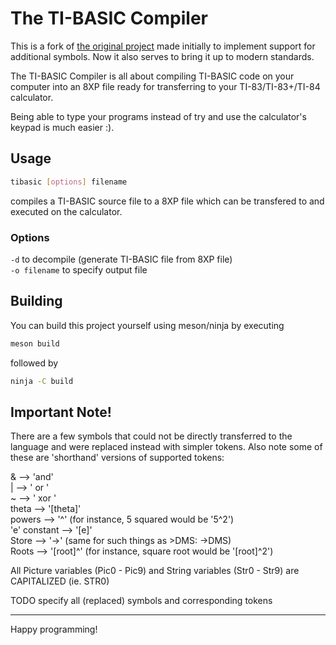 # The TI-BASIC Compiler

This is a fork of [the original project](https://github.com/miselin/tibasic) made initially to implement support for additional symbols. Now it also serves to bring it up to modern standards.

The TI-BASIC Compiler is all about compiling TI-BASIC code on your computer
into an 8XP file ready for transferring to your TI-83/TI-83+/TI-84 calculator.

Being able to type your programs instead of try and use the calculator's keypad is much easier :).

## Usage

```bash
tibasic [options] filename
```
compiles a TI-BASIC source file to a 8XP file which can be transfered to and executed on the calculator.

### Options
`-d` to decompile (generate TI-BASIC file from 8XP file)\
`-o filename` to specify output file

## Building

You can build this project yourself using meson/ninja by executing

```bash
meson build
```
followed by
```bash
ninja -C build
```

## Important Note!

There are a few symbols that could not be directly transferred to the language and were replaced instead with simpler tokens. Also note some of these are 'shorthand' versions of supported tokens:

& --> 'and'\
| --> ' or '\
~ --> ' xor '\
theta --> '[theta]'\
powers --> '^' (for instance, 5 squared would be '5^2')\
'e' constant --> '[e]'\
Store --> '->' (same for such things as >DMS: ->DMS)\
Roots --> '[root]^' (for instance, square root would be '[root]^2')

All Picture variables (Pic0 - Pic9) and String variables (Str0 - Str9) are CAPITALIZED (ie. STR0)

TODO specify all (replaced) symbols and corresponding tokens

-----------------------------------------

Happy programming!
